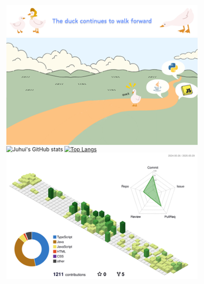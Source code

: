![Banner](banner.png "Banner")
![Duck's Journey](roadmap.png "A duck walking")
![Juhui's GitHub stats](https://github-readme-stats.vercel.app/api?username=eggzuxi&show_icons=true&theme=default&count_private=true&card_width=300&line_height=20&hide_rank=true)
[![Top Langs](https://github-readme-stats.vercel.app/api/top-langs/?username=eggzuxi&layout=compact&card_width=300)](https://github.com/anuraghazra/github-readme-stats)
![](./profile-3d-contrib/profile-green-animate.svg)

<!--
**eggzuxi/eggzuxi** is a ✨ _special_ ✨ repository because its `README.md` (this file) appears on your GitHub profile.

Here are some ideas to get you started:

- 🔭 I’m currently working on ...
- 🌱 I’m currently learning ...
- 👯 I’m looking to collaborate on ...
- 🤔 I’m looking for help with ...
- 💬 Ask me about ...
- 📫 How to reach me: ...
- 😄 Pronouns: ...
- ⚡ Fun fact: ...
-->

